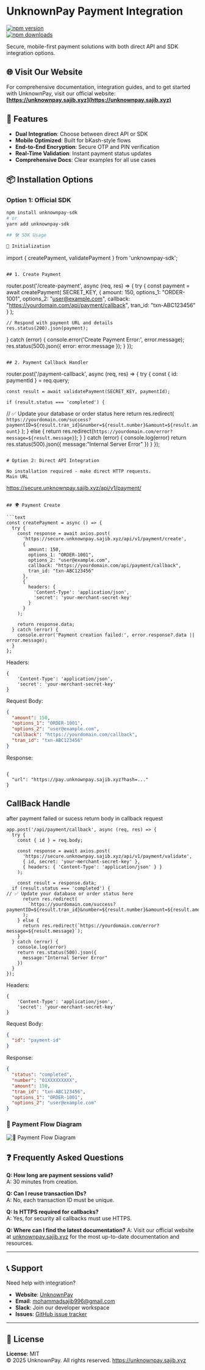 # UnknownPay Payment Integration

[![npm version](https://img.shields.io/npm/v/unknownpay-sdk?style=for-the-badge)](https://npmjs.com/package/unknownpay-sdk)  
[![npm downloads](https://img.shields.io/npm/dm/unknownpay-sdk?style=for-the-badge)](https://npmjs.com/package/unknownpay-sdk)  

Secure, mobile-first payment solutions with both direct API and SDK integration options.

## 🌐 Visit Our Website

For comprehensive documentation, integration guides, and to get started with UnknownPay, visit our official website:  
**[https://unknownpay.sajib.xyz](https://unknownpay.sajib.xyz)**

## 🔑 Features

- **Dual Integration**: Choose between direct API or SDK
- **Mobile Optimized**: Built for bKash-style flows
- **End-to-End Encryption**: Secure OTP and PIN verification
- **Real-Time Validation**: Instant payment status updates
- **Comprehensive Docs**: Clear examples for all use cases

## 📦 Installation Options

### Option 1: Official SDK

```bash
npm install unknownpay-sdk
# or
yarn add unknownpay-sdk

## 🛠️ SDK Usage

🔹 Initialization

```

import { createPayment, validatePayment } from 'unknownpay-sdk';

```

## 1. Create Payment

```

router.post('/create-payment', async (req, res) => {
try {
const payment = await createPayment(
SECRET_KEY,
{
amount: 150,
options_1: "ORDER-1001",
options_2: "user@example.com",
callback: "https://yourdomain.com/api/payment/callback",
tran_id: "txn-ABC123456"
}
);

    // Respond with payment URL and details
    res.status(200).json(payment);

} catch (error) {
console.error('Create Payment Error:', error.message);
res.status(500).json({ error: error.message });
}
});

```

## 2. Payment Callback Handler

```

router.post('/payment-callback', async (req, res) => {
try {
const { id: paymentId } = req.query;

    const result = await validatePayment(SECRET_KEY, paymentId);

    if (result.status === 'completed') {

// ✅ Update your database or order status here
return res.redirect(
`https://yourdomain.com/success?paymentID=${result.tran_id}&number=${result.number}&amount=${result.amount}`
);
} else {
return res.redirect(`https://yourdomain.com/error?message=${result.message}`);
}
} catch (error) {
console.log(error)
return res.status(500).json({
message:"Internal Server Error"
})
}
});

```

# Option 2: Direct API Integration

No installation required - make direct HTTP requests.
Main URL

```

https://secure.unknownpay.sajib.xyz/api/v1/payment/

````

## 🌍 Payment Create

```text
const createPayment = async () => {
  try {
    const response = await axios.post(
      'https://secure.unknownpay.sajib.xyz/api/v1/payment/create',
      {
        amount: 150,
        options_1: "ORDER-1001",
        options_2: "user@example.com",
        callback: "https://yourdomain.com/api/payment/callback",
        tran_id: "txn-ABC123456"
      },
      {
        headers: {
          'Content-Type': 'application/json',
          'secret': 'your-merchant-secret-key'
        }
      }
    );

    return response.data;
  } catch (error) {
    console.error('Payment creation failed:', error.response?.data || error.message);
  }
};
````

Headers:

```headers
{
    'Content-Type': 'application/json',
    'secret': 'your-merchant-secret-key'
}
```

Request Body:

```json
{
  "amount": 150,
  "options_1": "ORDER-1001",
  "options_2": "user@example.com",
  "callback": "https://yourdomain.com/callback",
  "tran_id": "txn-ABC123456"
}
```

Response:

```

{
  "url": "https://pay.unknownpay.sajib.xyz?hash=..."
}

```

## CallBack Handle

after payment failed or sucess return body in callback request

```
app.post('/api/payment/callback', async (req, res) => {
  try {
    const { id } = req.body;

    const response = await axios.post(
      'https://secure.unknownpay.sajib.xyz/api/v1/payment/validate',
      { id, secret: 'your-merchant-secret-key' },
      { headers: { 'Content-Type': 'application/json' } }
    );

    const result = response.data;
  if (result.status === 'completed') {
// ✅ Update your database or order status here
      return res.redirect(
        `https://yourdomain.com/success?paymentID=${result.tran_id}&number=${result.number}&amount=${result.amount}`
      );
    } else {
      return res.redirect(`https://yourdomain.com/error?message=${result.message}`);
    }
  } catch (error) {
    console.log(error)
    return res.status(500).json({
      message:"Internal Server Error"
    })
  }
});

```

Headers:

```headers
{
    'Content-Type': 'application/json',
    'secret': 'your-merchant-secret-key'
}
```

Request Body:

```json
{
  "id": "payment-id"
}
```

Response:

```json
{
  "status": "completed",
  "number": "01XXXXXXXXX",
  "amount": 150,
  "tran_id": "txn-ABC123456",
  "options_1": "ORDER-1001",
  "options_2": "user@example.com"
}
```

### 🔄 Payment Flow Diagram

![🔄 Payment Flow Diagram](https://sajib.xyz/unknownpay/Payment_Flow_Diagram.png)

## ❓ Frequently Asked Questions

**Q: How long are payment sessions valid?**  
A: 30 minutes from creation.

**Q: Can I reuse transaction IDs?**  
A: No, each transaction ID must be unique.

**Q: Is HTTPS required for callbacks?**  
A: Yes, for security all callbacks must use HTTPS.

**Q: Where can I find the latest documentation?**
A: Visit our official website at [unknownpay.sajib.xyz](https://unknownpay.sajib.xyz) for the most up-to-date documentation and resources.

---

## 📞 Support

Need help with integration?

- **Website**: [UnknownPay](https://unknownpay.sajib.xyz)
- **Email**: [mohammadsajib996@gmail.com](mailto:mohammadsajib996@gmail.com)
- **Slack**: Join our developer workspace
- **Issues**: [GitHub issue tracker](https://github.com/sajibhub/unknown_pay_nodejs/issues)

---

## 📄 License

**License**: MIT  
© 2025 UnknownPay. All rights reserved.
https://unknownpay.sajib.xyz
